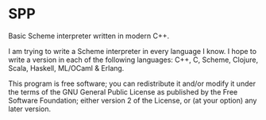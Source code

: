 SPP
===

Basic Scheme interpreter written in modern C++.

I am trying to write a Scheme interpreter in every language I know. I hope to write a version in each of the following languages: C++, C, Scheme, Clojure, Scala, Haskell, ML/OCaml & Erlang.


This program is free software; you can redistribute it and/or modify it under the terms of the GNU General Public License as published by the Free Software Foundation; either version 2 of the License, or (at your option) any later version.
